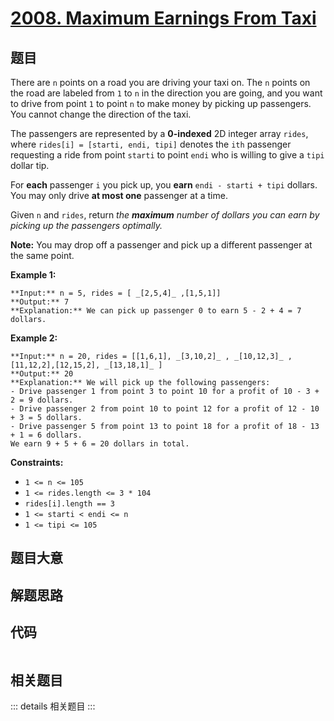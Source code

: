 # [2008. Maximum Earnings From Taxi](https://leetcode.com/problems/maximum-earnings-from-taxi)

## 题目

There are `n` points on a road you are driving your taxi on. The `n` points on
the road are labeled from `1` to `n` in the direction you are going, and you
want to drive from point `1` to point `n` to make money by picking up
passengers. You cannot change the direction of the taxi.

The passengers are represented by a **0-indexed** 2D integer array `rides`,
where `rides[i] = [starti, endi, tipi]` denotes the `ith` passenger requesting
a ride from point `starti` to point `endi` who is willing to give a `tipi`
dollar tip.

For **each** passenger `i` you pick up, you **earn** `endi - starti + tipi`
dollars. You may only drive **at most one** passenger at a time.

Given `n` and `rides`, return _the **maximum** number of dollars you can earn
by picking up the passengers optimally._

**Note:** You may drop off a passenger and pick up a different passenger at
the same point.



**Example 1:**

    
    
    **Input:** n = 5, rides = [ _[2,5,4]_ ,[1,5,1]]
    **Output:** 7
    **Explanation:** We can pick up passenger 0 to earn 5 - 2 + 4 = 7 dollars.
    

**Example 2:**

    
    
    **Input:** n = 20, rides = [[1,6,1], _[3,10,2]_ , _[10,12,3]_ ,[11,12,2],[12,15,2], _[13,18,1]_ ]
    **Output:** 20
    **Explanation:** We will pick up the following passengers:
    - Drive passenger 1 from point 3 to point 10 for a profit of 10 - 3 + 2 = 9 dollars.
    - Drive passenger 2 from point 10 to point 12 for a profit of 12 - 10 + 3 = 5 dollars.
    - Drive passenger 5 from point 13 to point 18 for a profit of 18 - 13 + 1 = 6 dollars.
    We earn 9 + 5 + 6 = 20 dollars in total.



**Constraints:**

  * `1 <= n <= 105`
  * `1 <= rides.length <= 3 * 104`
  * `rides[i].length == 3`
  * `1 <= starti < endi <= n`
  * `1 <= tipi <= 105`


## 题目大意

## 解题思路

## 代码

```javascript

```

## 相关题目

::: details 相关题目
:::
